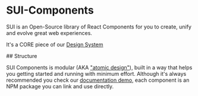 # SUI-Components

SUI is an Open-Source library of React Components for you to create, unify and evolve great web experiences.

It's a CORE piece of our [Design System](Design-System.md)

## Structure

SUI Components is modular (AKA ["atomic design"](Atomic-design.md)), built in a way that helps you getting started and running with minimum effort. Although it's always recommended you check our [documentation demo](https://sui-components.vercel.app/), each component is an NPM package you can link and use directly.


